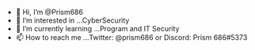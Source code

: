 - 👋 Hi, I’m @Prism686
- 👀 I’m interested in ...CyberSecurity
- 🌱 I’m currently learning ...Program and IT Security
- 📫 How to reach me ...Twitter: @prism686  or  Discord: Prism 686#5373

<!---
Prism686/Prism686 is a ✨ special ✨ repository because its `README.md` (this file) appears on your GitHub profile.
You can click the Preview link to take a look at your changes.
--->
